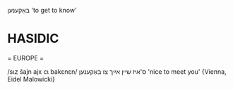 באַקענען
'to get to know'

HASIDIC
=======
= EUROPE = 

/sɩz šajn ajx cɩ bakɛnɛn/ ס'איז שיין אײַך צו באַקענען 'nice to meet you' {Vienna, Eidel Malowicki}
